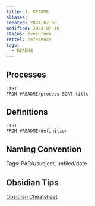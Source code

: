 ```yaml
---
title: 1. README
aliases: 
created: 2024-07-08
modified: 2024-07-10
status: evergreen
zettel: reference
tags:
  - README
---
```

## Processes
```dataview
LIST
FROM #README/process SORT title
```
## Definitions
```dataview
LIST
FROM #README/definition
```
## Naming Convention
Tags: PARA/subject, unfiled/date

## Obsidian Tips
[Obsidian Cheatsheet](https://publish-01.obsidian.md/access/09cfa50ec31c0f01873549787f02a7e0/assets/Markdown%20Cheat%20Sheet.pdf)


